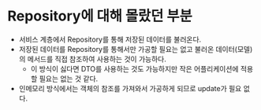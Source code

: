 # Repository에 대해 몰랐던 부분

- 서비스 계층에서 Repository를 통해 저장된 데이터를 불러온다.
- 저장된 데이터를 Repository를 통해서만 가공할 필요는 없고 불러온 데이터(모델)의 메서드를 직접 참조하여 사용하는 것이 가능하다.
  - 이 방식이 싫다면 DTO를 사용하는 것도 가능하지만 작은 어플리케이션에 적용할 필요는 없는 것 같다.
- 인메모리 방식에서는 객체의 참조를 가져와서 가공하게 되므로 update가 필요 없다.
